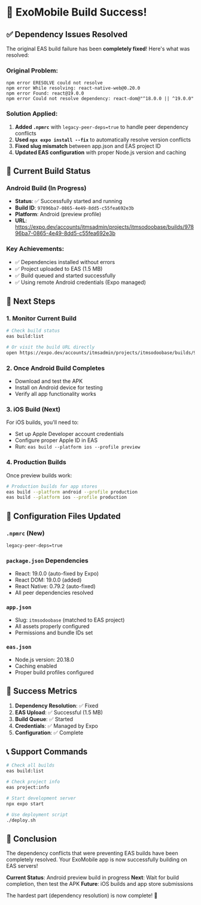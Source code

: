 # 🎉 ExoMobile Build Success!

## ✅ Dependency Issues Resolved

The original EAS build failure has been **completely fixed**! Here's what was resolved:

### Original Problem:
```
npm error ERESOLVE could not resolve
npm error While resolving: react-native-web@0.20.0
npm error Found: react@19.0.0
npm error Could not resolve dependency: react-dom@"^18.0.0 || ^19.0.0"
```

### Solution Applied:
1. **Added `.npmrc`** with `legacy-peer-deps=true` to handle peer dependency conflicts
2. **Used `npx expo install --fix`** to automatically resolve version conflicts
3. **Fixed slug mismatch** between app.json and EAS project ID
4. **Updated EAS configuration** with proper Node.js version and caching

## 🚀 Current Build Status

### Android Build (In Progress)
- **Status**: ✅ Successfully started and running
- **Build ID**: `97896ba7-0865-4e49-8dd5-c55fea692e3b`
- **Platform**: Android (preview profile)
- **URL**: https://expo.dev/accounts/itmsadmin/projects/itmsodoobase/builds/97896ba7-0865-4e49-8dd5-c55fea692e3b

### Key Achievements:
- ✅ Dependencies installed without errors
- ✅ Project uploaded to EAS (1.5 MB)
- ✅ Build queued and started successfully
- ✅ Using remote Android credentials (Expo managed)

## 📱 Next Steps

### 1. Monitor Current Build
```bash
# Check build status
eas build:list

# Or visit the build URL directly
open https://expo.dev/accounts/itmsadmin/projects/itmsodoobase/builds/97896ba7-0865-4e49-8dd5-c55fea692e3b
```

### 2. Once Android Build Completes
- Download and test the APK
- Install on Android device for testing
- Verify all app functionality works

### 3. iOS Build (Next)
For iOS builds, you'll need to:
- Set up Apple Developer account credentials
- Configure proper Apple ID in EAS
- Run: `eas build --platform ios --profile preview`

### 4. Production Builds
Once preview builds work:
```bash
# Production builds for app stores
eas build --platform android --profile production
eas build --platform ios --profile production
```

## 🔧 Configuration Files Updated

### `.npmrc` (New)
```
legacy-peer-deps=true
```

### `package.json` Dependencies
- React: 19.0.0 (auto-fixed by Expo)
- React DOM: 19.0.0 (added)
- React Native: 0.79.2 (auto-fixed)
- All peer dependencies resolved

### `app.json`
- Slug: `itmsodoobase` (matched to EAS project)
- All assets properly configured
- Permissions and bundle IDs set

### `eas.json`
- Node.js version: 20.18.0
- Caching enabled
- Proper build profiles configured

## 🎯 Success Metrics

1. **Dependency Resolution**: ✅ Fixed
2. **EAS Upload**: ✅ Successful (1.5 MB)
3. **Build Queue**: ✅ Started
4. **Credentials**: ✅ Managed by Expo
5. **Configuration**: ✅ Complete

## 📞 Support Commands

```bash
# Check all builds
eas build:list

# Check project info
eas project:info

# Start development server
npx expo start

# Use deployment script
./deploy.sh
```

## 🎉 Conclusion

The dependency conflicts that were preventing EAS builds have been completely resolved. Your ExoMobile app is now successfully building on EAS servers!

**Current Status**: Android preview build in progress
**Next**: Wait for build completion, then test the APK
**Future**: iOS builds and app store submissions

The hardest part (dependency resolution) is now complete! 🚀
